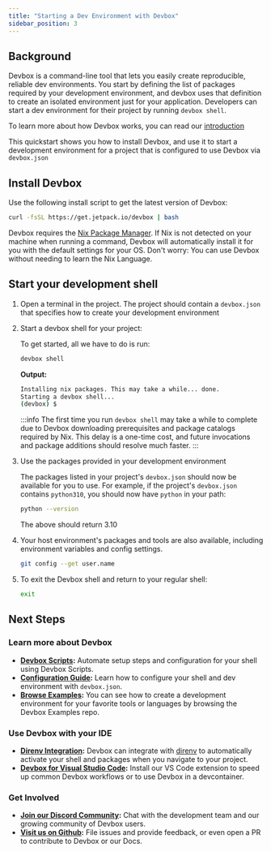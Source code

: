```yaml
---
title: "Starting a Dev Environment with Devbox"
sidebar_position: 3
---
```

## Background

Devbox is a command-line tool that lets you easily create reproducible, reliable dev environments. You start by defining the list of packages required by your development environment, and devbox uses that definition to create an isolated environment just for your application. Developers can start a dev environment for their project by running `devbox shell`. 

To learn more about how Devbox works, you can read our [introduction](index.md)

This quickstart shows you how to install Devbox, and use it to start a development environment for a project that is configured to use Devbox via `devbox.json`


## Install Devbox

Use the following install script to get the latest version of Devbox:

```bash
curl -fsSL https://get.jetpack.io/devbox | bash
```

Devbox requires the [Nix Package Manager](https://nixos.org/download.html). If Nix is not detected on your machine when running a command, Devbox will automatically install it for you with the default settings for your OS. Don't worry: You can use Devbox without needing to learn the Nix Language.

## Start your development shell

1. Open a terminal in the project. The project should contain a `devbox.json` that specifies how to create your development environment  

1. Start a devbox shell for your project:

    To get started, all we have to do is run:
    ```bash
    devbox shell
    ```

    **Output:**
    ```bash
    Installing nix packages. This may take a while... done.
    Starting a devbox shell...
    (devbox) $
    ```

    :::info
    The first time you run `devbox shell` may take a while to complete due to Devbox downloading prerequisites and package catalogs required by Nix. This delay is a one-time cost, and future invocations and package additions should resolve much faster. 
    :::

1. Use the packages provided in your development environment

    The packages listed in your project's `devbox.json` should now be available for you to use. For example, if the project's `devbox.json` contains `python310`, you should now have `python` in your path:

    ```bash
    python --version
    ```
    The above should return 3.10

1. Your host environment's packages and tools are also available, including environment variables and config settings.

    ```bash
    git config --get user.name
    ```

1. To exit the Devbox shell and return to your regular shell:

    ```bash
    exit
    ```

## Next Steps

### Learn more about Devbox
* **[Devbox Scripts](guides/scripts.md):** Automate setup steps and configuration for your shell using Devbox Scripts.
* **[Configuration Guide](configuration.md):** Learn how to configure your shell and dev environment with `devbox.json`.
* **[Browse Examples](https://github.com/jetpack-io/devbox-examples):** You can see how to create a development environment for your favorite tools or languages by browsing the Devbox Examples repo.

### Use Devbox with your IDE
* **[Direnv Integration](ide_configuration/direnv.md):** Devbox can integrate with [direnv](https://direnv.net/) to automatically activate your shell and packages when you navigate to your project.
* **[Devbox for Visual Studio Code](https://marketplace.visualstudio.com/items?itemName=jetpack-io.devbox):** Install our VS Code extension to speed up common Devbox workflows or to use Devbox in a devcontainer.

### Get Involved
* **[Join our Discord Community](https://discord.gg/jetpack-io):** Chat with the development team and our growing community of Devbox users.
* **[Visit us on Github](https://github.com/jetpack-io/devbox):** File issues and provide feedback, or even open a PR to contribute to Devbox or our Docs.
